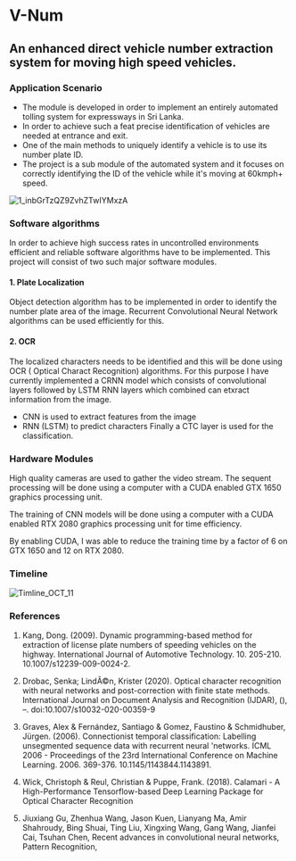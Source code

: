 # **V-Num**

## An enhanced direct vehicle number extraction system for moving high speed vehicles. 

### Application Scenario

- The module is developed in order to implement an entirely automated tolling system for expressways in Sri Lanka. 
- In order to achieve such a feat precise identification of vehicles are needed at entrance and exit. 
- One of the main methods to uniquely identify a vehicle is to use its number plate ID.
- The project is a sub module of the automated system and it focuses on correctly identifying the ID of the vehicle while it's moving at 60kmph+ speed.

![1_inbGrTzQZ9ZvhZTwIYMxzA](https://user-images.githubusercontent.com/80534358/191065587-50dc0cc0-aa51-47f4-a872-ce3fb337a6e6.png)

### Software algorithms

In order to achieve high success rates in uncontrolled environments efficient and reliable software algorithms have to be implemented. This project will consist of two such major software modules.
#### 1. Plate Localization
Object detection algorithm has to be implemented in order to identify the number plate area of the image. Recurrent Convolutional Neural Network algorithms can be used efficiently for this.
#### 2. OCR
The localized characters needs to be identified and this will be done using OCR ( Optical Charact Recognition) algorithms. For this purpose I have currently implemented a CRNN model which consists of convolutional layers followed by LSTM RNN layers which combined can etxract information from the image. 
- CNN is used to extract features from the image
- RNN (LSTM) to predict characters
Finally a CTC layer is used for the classification.

### Hardware Modules

High quality cameras are used to gather the video stream.
The sequent processing will be done using a computer with a CUDA enabled GTX 1650 graphics processing unit. 

The training of CNN models will be done using a computer with a CUDA enabled RTX 2080 graphics processing unit for time efficiency.

By enabling CUDA, I was able to reduce the training time by a factor of 6 on GTX 1650 and 12 on RTX 2080.

### Timeline

![Timline_OCT_11](https://user-images.githubusercontent.com/80534358/195003300-9e98222d-2b3f-4397-a92d-bfb7c6ac8d3e.jpg)

### References

1. Kang, Dong. (2009). Dynamic programming-based method for extraction of license plate numbers of speeding vehicles on the highway. International Journal of Automotive Technology. 10. 205-210. 10.1007/s12239-009-0024-2. 

2. Drobac, Senka; LindÃ©n, Krister (2020). Optical character recognition with neural networks and post-correction with finite state methods. International Journal on Document Analysis and Recognition (IJDAR), (), –. doi:10.1007/s10032-020-00359-9 

3. Graves, Alex & Fernández, Santiago & Gomez, Faustino & Schmidhuber, Jürgen. (2006). Connectionist temporal classification: Labelling unsegmented sequence data with recurrent neural 'networks. ICML 2006 - Proceedings of the 23rd International Conference on Machine Learning. 2006. 369-376. 10.1145/1143844.1143891. 

4. Wick, Christoph & Reul, Christian & Puppe, Frank. (2018). Calamari - A High-Performance Tensorflow-based Deep Learning Package for Optical Character Recognition

5. Jiuxiang Gu, Zhenhua Wang, Jason Kuen, Lianyang Ma, Amir Shahroudy, Bing Shuai, Ting Liu, Xingxing Wang, Gang Wang, Jianfei Cai, Tsuhan Chen,
Recent advances in convolutional neural networks,
Pattern Recognition,
